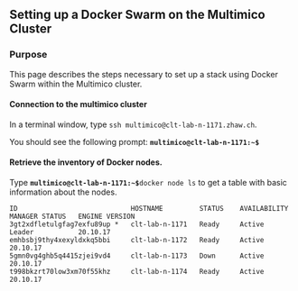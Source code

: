 ## Setting up a Docker Swarm on the Multimico Cluster

### Purpose
This page describes the steps necessary to set up a stack using Docker Swarm within the Multimico cluster.

#### Connection to the multimico cluster
In a terminal window, type `ssh multimico@clt-lab-n-1171.zhaw.ch`.

You should see the following prompt: **`multimico@clt-lab-n-1171:~$`**

#### Retrieve the inventory of Docker nodes.
Type **`multimico@clt-lab-n-1171:~$`**`docker node ls` to get a table with basic information about the nodes.
```
ID                            HOSTNAME         STATUS    AVAILABILITY   MANAGER STATUS   ENGINE VERSION
3gt2xdfletulgfag7exfu89up *   clt-lab-n-1171   Ready     Active         Leader           20.10.17
emhbsbj9thy4xexyldxkq5bbi     clt-lab-n-1172   Ready     Active                          20.10.17
5gmn0vg4ghb5q4415zjei9vd4     clt-lab-n-1173   Down      Active                          20.10.17
t998bkzrt70low3xm70f55khz     clt-lab-n-1174   Ready     Active                          20.10.17
```

